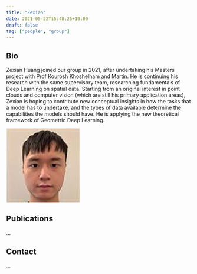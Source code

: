 ```yaml
---
title: "Zexian"
date: 2021-05-22T15:48:25+10:00
draft: false
tag: ["people", "group"]
---
```



## Bio
Zexian Huang joined our group in 2021, after undertaking his Masters project with Prof Kourosh Khoshelham and Martin. He is continuing his research with the same supervisory team, researching fundamentals of Deep Learning on spatial data. Starting from an original interest in point clouds and computer vision (which are still his primary application areas), Zexian is hoping to contribute new conceptual insights in how the tasks that a model has to undertake, and the types of data available determine the capabilities the models should have. He is applying the new theoretical framework of Geometric Deep Learning.

![profile](/images/people/zexian.jpg)

## Publications
...


## Contact
...
